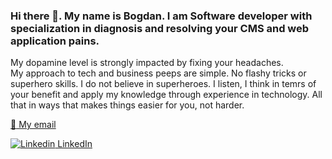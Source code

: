 ### Hi there 👋. My name is Bogdan. I am Software developer with specialization in diagnosis and resolving your CMS and web application pains.  

My dopamine level is strongly impacted by fixing your headaches.  
My approach to tech and business peeps are simple. No flashy tricks or superhero skills. I do not believe in superheroes. 
I listen, I think in temrs of your benefit and apply my knowledge through experience in technology. All that in ways that makes things easier for you, not harder.  


[:email: My email](mailto:bogdan.stojanovic@gmail.com)  

[![Linkedin](https://i.stack.imgur.com/gVE0j.png) LinkedIn](https://www.linkedin.com/in/bogdanstojanovic/)

<!--
**bogdanstojanovic/bogdanstojanovic** is a ✨ _special_ ✨ repository because its `README.md` (this file) appears on your GitHub profile.

Here are some ideas to get you started:

- 🔭 I’m currently working on ...
- 🌱 I’m currently learning ...
- 👯 I’m looking to collaborate on ...
- 🤔 I’m looking for help with ...
- 💬 Ask me about ...
- 📫 How to reach me: ...
- 😄 Pronouns: ...
- ⚡ Fun fact: ...
-->
